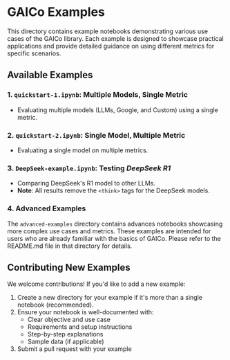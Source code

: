 # GAICo Examples

This directory contains example notebooks demonstrating various use cases of the GAICo library. Each example is designed to showcase practical applications and provide detailed guidance on using different metrics for specific scenarios.

## Available Examples

### 1. `quickstart-1.ipynb`: Multiple Models, Single Metric

- Evaluating multiple models (LLMs, Google, and Custom) using a single metric.

### 2. `quickstart-2.ipynb`: Single Model, Multiple Metric

- Evaluating a single model on multiple metrics.

### 3. `DeepSeek-example.ipynb`: Testing _DeepSeek R1_

- Comparing DeepSeek's R1 model to other LLMs.
- **Note**: All results remove the `<think>` tags for the DeepSeek models.

### 4. Advanced Examples

The `advanced-examples` directory contains advances notebooks showcasing more complex use cases and metrics. These examples are intended for users who are already familiar with the basics of GAICo. Please refer to the README.md file in that directory for details.

## Contributing New Examples

We welcome contributions! If you'd like to add a new example:

1. Create a new directory for your example if it's more than a single notebook (recommended).
2. Ensure your notebook is well-documented with:
   - Clear objective and use case
   - Requirements and setup instructions
   - Step-by-step explanations
   - Sample data (if applicable)
3. Submit a pull request with your example
